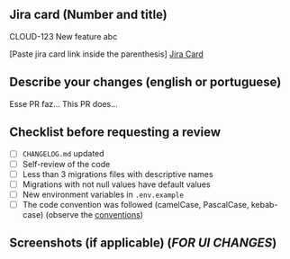 ## Jira card (Number and title)

CLOUD-123 New feature abc

[Paste jira card link inside the parenthesis]
[Jira Card]()

## Describe your changes (english or portuguese)

Esse PR faz...
This PR does...

## Checklist before requesting a review

- [ ] `CHANGELOG.md` updated
- [ ] Self-review of the code
- [ ] Less than 3 migrations files with descriptive names
- [ ] Migrations with not null values have default values
- [ ] New environment variables in `.env.example`
- [ ] The code convention was followed (camelCase, PascalCase, kebab-case) (observe the [conventions](../knowledge-base.md))

## Screenshots (if applicable) (_FOR UI CHANGES_)
